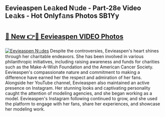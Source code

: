 ## Eevieaspen Le𝚊ked N𝚞de - Part-28e Video Le𝚊ks - Hot Onlyf𝚊ns Photos SB1Yy

# <h2><a href="http://ac47850.deff.icu/?id=Eevieaspen">🔗 New 👉🔴 Eevieaspen VIDEO Photos</a></h2>

[![Eevieaspen N𝚞des](https://i.imgur.com/rIISA9y.gif)](http://ac47850.deff.icu/?id=Eevieaspen)
Despite the controversies, Eevieaspen's heart shines through her charitable endeavors. She has been involved in various philanthropic initiatives, including raising awareness and funds for charities such as the Make-A-Wish Foundation and the American Cancer Society. Eevieaspen's compassionate nature and commitment to making a difference have earned her the respect and admiration of her fans. Alongside her YouTube channel, Eevieaspen also maintained an active presence on Instagram. Her stunning looks and captivating personality caught the attention of modeling agencies, and she began working as a model. Eevieaspen's Instagram following continued to grow, and she used the platform to engage with her fans, share her experiences, and showcase her modeling work.

